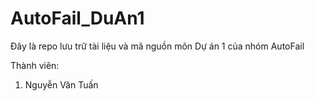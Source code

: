 # AutoFail_DuAn1
Đây là repo lưu trữ tài liệu và mã nguồn môn Dự án 1 của nhóm AutoFail

Thành viên:
1. Nguyễn Văn Tuấn
